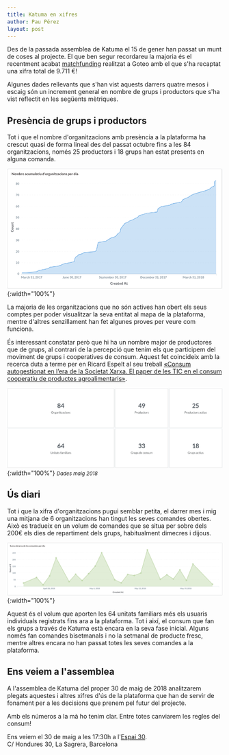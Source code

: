 ```yaml
---
title: Katuma en xifres
author: Pau Pérez
layout: post
---
```


Des de la passada assemblea de Katuma el 15 de gener han passat un munt de coses al projecte. El que ben segur recordareu la majoria és el recentment acabat [matchfunding](https://www.goteo.org/project/katuma) realitzat a Goteo amb el que s'ha recaptat una xifra total de 9.711 €!

Algunes dades rellevants que s'han vist aquests darrers quatre mesos i escaig són un increment general en nombre de grups i productors que s'ha vist reflectit en les següents mètriques.

## Presència de grups i productors

Tot i que el nombre d'organitzacions amb presència a la plataforma ha crescut quasi de forma lineal des del passat octubre fins a les 84 organitzacions, només 25 productors i 18 grups han estat presents en alguna comanda.

![Enterprises by day](/assets/post_images/2018/sum_enterprises_by_day.png){:width="100%"}

La majoria de les organitzacions que no són actives han obert els seus comptes per poder visualitzar la seva entitat al mapa de la plataforma, mentre d'altres senzillament han fet algunes proves per veure com funciona.

És interessant constatar però que hi ha un nombre major de productores que de grups, al contrari de la percepció que tenim els que participem del moviment de grups i cooperatives de consum. Aquest fet coincideix amb la recerca duta a terme per en Ricard Espelt al seu treball [«Consum autogestionat en l’era de la Societat Xarxa. El paper de les TIC en el consum cooperatiu de productes agroalimentaris»](http://www.cooperatives.barcelona/).

![Absolute numbers](/assets/post_images/2018/absolute_numbers.png){:width="100%"}
*<small>Dades maig 2018</small>*


## Ús diari

Tot i que la xifra d'organitzacions pugui semblar petita, el darrer mes i mig una mitjana de 6 organitzacions han tingut les seves comandes obertes. Això es tradueix en un volum de comandes que se situa per sobre dels 200€ els dies de repartiment dels grups, habitualment dimecres i dijous.

![Sum orders by day](/assets/post_images/2018/sum_orders_by_day.png){:width="100%"}


Aquest és el volum que aporten les 64 unitats familiars més els usuaris individuals registrats fins ara a la plataforma. Tot i així, el consum que fan els grups a través de Katuma està encara en la seva fase inicial. Alguns només fan comandes bisetmanals i no la setmanal de producte fresc, mentre altres encara no han passat totes les seves comandes a la plataforma.

## Ens veiem a l'assemblea

A l'assemblea de Katuma del proper 30 de maig de 2018 analitzarem plegats aquestes i altres xifres d'ús de la plataforma que han de servir de fonament per a les decisions que prenem pel futur del projecte.

Amb els números a la mà ho tenim clar. Entre totes canviarem les regles del consum!

Ens veiem el 30 de maig a les 17:30h a l'[Espai 30](https://www.google.es/maps/place/Espai+30,+Carrer+d'Hondures,+30,+08027+Barcelona/@41.4200579,2.1899804,16z/data=!4m2!3m1!1s0x12a4a32cb1a51195:0x5f4c5b8f05892eb7).<br>
C/ Hondures 30, La Sagrera, Barcelona
